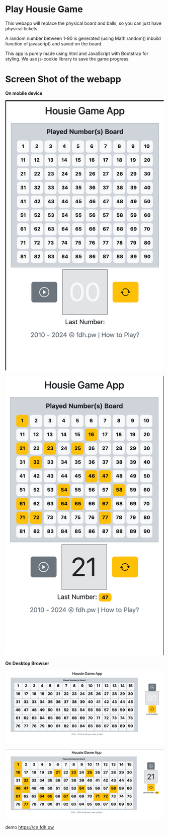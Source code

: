 # Play Housie Game

This webapp will replace the physical board and balls, so you can just have physical tickets.

A random number between 1-90 is generated (using Math.random() inbuild function of javascript) and saved on the board.

This app is purely made using html and JavaScript with Bootstrap for styling. We use js-cookie library to save the game progress.

# Screen Shot of the webapp

**On mobile device**

![Before game start](images/blank_mob.png "Before the game start") 

![Game Progress](images/played_mb.png "Game Progress")

**On Desktop Browser**

![Before game start](images/blank_dt.png "Before the game start") 

![Game Progress](images/played_pc.png "Game Progress")


demo https://cn.fdh.pw

